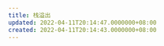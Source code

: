 ```yaml
---
title: 栈溢出
updated: 2022-04-11T20:14:47.0000000+08:00
created: 2022-04-11T20:14:43.0000000+08:00
---
```


